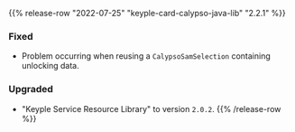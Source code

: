 {{% release-row "2022-07-25" "keyple-card-calypso-java-lib" "2.2.1" %}} 
### Fixed - Problem occurring when reusing a `CalypsoSamSelection` containing unlocking data. ### Upgraded - "Keyple Service Resource Library" to version `2.0.2`.
{{% /release-row %}}
